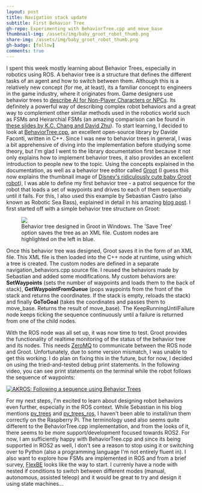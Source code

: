 ```yaml
---
layout: post
title: Navigation stack update
subtitle: First Behavior Tree
gh-repo: Experimenting with BehaviorTree.cpp and move_base
thumbnail-img: /assets/img/baby_groot_robot_thumb.png
share-img: /assets/img/baby_groot_robot_thumb.png
gh-badge: [follow]
comments: true
---
```


I spent this week mostly learning about Behavior Trees, especially in robotics using ROS. A behavior tree is a structure that defines the different tasks of an agent and how to switch between them. Although this is a relatively new concept (for me, at least), its a familiar concept to engineers in the game industry, where it originates from. Game designers use behavior trees to [describe AI for Non-Player Characters or NPCs](https://ubm-twvideo01.s3.amazonaws.com/o1/vault/gdc10/slides/ChampandardDaweHernandezCerpa_BehaviorTrees.pdf). Its definitely a powerful way of describing complex robot behaviors and a great way to complement other similar methods used in the robotics world such as FSMs and Heirarchial FSMs (an amazing comparison can be found in [these slides by K.C. Chang and David Zhu](https://web.stanford.edu/class/cs123/lectures/CS123_lec08_HFSM_BT.pdf)). To start learning, I decided to look at [BehaviorTree.cpp](https://www.behaviortree.dev/), an excellent open-source library by Davide Faconti, written in C++. Since I was new to behavior trees in general, I was a bit apprehensive of diving into the implementation before studying some theory, but I'm glad I went to the library documentation first because it not only explains how to implement behavior trees, it also provides an excellent introduction to people new to the topic. Using the concepts explained in the documentation, as well as a behavior tree editor called [Groot](https://github.com/BehaviorTree/Groot) (I guess this now explains the thumbnail image of [Disney's ridiculously cute baby Groot robot](https://www.youtube.com/watch?v=6spi7nBqrro)), I was able to define my first behavior tree - a patrol sequence for the robot that loads a set of waypoints and drives to each of them sequentially until it fails. For this, I also used this example by Sebastian Castro (also known as Robotic Sea Bass), explained in detail in his amazing [blog post](https://roboticseabass.com/2021/05/08/introduction-to-behavior-trees/). I first started off with a simple behavior tree structure on Groot:

<figure class="aligncenter">
	<img src="https://adityakamath.github.io/assets/img/akros_bt_groot.png" />
  <figcaption>Behavior tree designed in Groot in Windows. The 'Save Tree' option saves the tree as an XML file. Custom nodes are highlighted on the left in blue.</figcaption>
</figure>
  
Once this behavior tree was designed, Groot saves it in the form of an XML file. This XML file is then loaded into the C++ node at runtime, using which a tree is created. The custom nodes are defined in a separate navigation_behaviors.cpp source file. I reused the behaviors made by Sebastian and added some modifications. My custom behaviors are: **SetWaypoints** (sets the number of waypoints and loads them to the back of stack), **GetWaypointFromQueue** (pops waypoints from the front of the stack and returns the coordinates. If the stack is empty, reloads the stack) and finally **GoToGoal** (takes the coordinates and passes them to move_base. Returns the result of move_base). The KeepRunningUntilFailure node keeps ticking the sequence continuously until a failure is returned from one of the child nodes. 
  
With the ROS node was all set up, it was now time to test. Groot provides the functionality of realtime monitoring of the status of the behavior tree and its nodes. This needs [ZeroMQ](https://zeromq.org/) to communicate between the ROS node and Groot. Unfortunately, due to some version mismatch, I was unable to get this working. I do plan on fixing this in the future, but for now, I decided on using the tried-and-tested debug print statements. In the following video, you can see print statements on the terminal while the robot follows the sequence of waypoints:

[![AKROS: Following a sequence using Behavior Trees](https://adityakamath.github.io/assets/img/akros_bt_video_ss.png)](https://www.youtube.com/watch?v=_udEX6V8Utg "AKROS: Following a sequence using Behavior Trees")
   
For my next steps, I'm excited to learn about designing robot behaviors even further, especially in the ROS context. While Sebastian in his blog mentions [py_trees](https://github.com/splintered-reality/py_trees) and [py_trees_ros](https://github.com/splintered-reality/py_trees_ros), I haven't been able to install/run them correctly on the Raspberry Pi. The terminology used also seems quite different to the BehaviorTree.cpp implementation, and from the looks of it, there seems to be more support/development focused towards ROS2. For now, I am sufficiently happy with BehaviorTree.cpp and since its being supported in ROS2 as well, I don't see a reason to stop using it or switching over to Python (also a programming language I'm not entirely fluent in). I also want to explore how FSMs are implemented in ROS and from a brief survey, [FlexBE](http://wiki.ros.org/flexbe) looks like the way to start. I currenly have a node with nested if conditions to switch between different modes (manual, autonomous, assisted teleop) and it would be great to try and design it using state machines...
